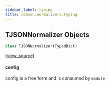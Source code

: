 ```yaml
---
sidebar_label: typing
title: common.normalizers.typing
---
```


## TJSONNormalizer Objects

```python
class TJSONNormalizer(TypedDict)
```

[[view_source]](https://github.com/dlt-hub/dlt/blob/30d0f64fb2cdbacc2e88fdb304371650f417e1f0/dlt/common/normalizers/typing.py#L6)

#### config

config is a free form and is consumed by `module`

